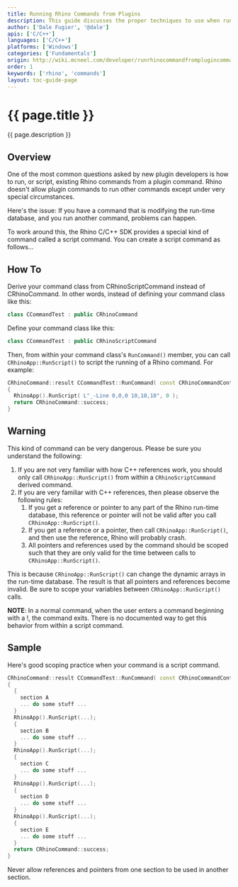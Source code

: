 ```yaml
---
title: Running Rhino Commands from Plugins
description: This guide discusses the proper techniques to use when running a Rhino command from within the context of a C/C++ plugin command.
author: ['Dale Fugier', '@dale']
apis: ['C/C++']
languages: ['C/C++']
platforms: ['Windows']
categories: ['Fundamentals']
origin: http://wiki.mcneel.com/developer/runrhinocommandfromplugincommand
order: 1
keywords: ['rhino', 'commands']
layout: toc-guide-page
---
```


# {{ page.title }}

{{ page.description }}

## Overview

One of the most common questions asked by new plugin developers is how to run, or script, existing Rhino commands from a plugin command.  Rhino doesn't allow plugin commands to run other commands except under very special circumstances.

Here's the issue: If you have a command that is modifying the run-time database, and you run another command, problems can happen.

To work around this, the Rhino C/C++ SDK provides a special kind of command called a script command.  You can create a script command as follows...

## How To

Derive your command class from CRhinoScriptCommand instead of CRhinoCommand. In other words, instead of defining your command class like this:

```cpp
class CCommandTest : public CRhinoCommand
```

Define your command class like this:

```cpp
class CCommandTest : public CRhinoScriptCommand
```

Then, from within your command class's `RunCommand()` member, you can call `CRhinoApp::RunScript()` to script the running of a Rhino command.  For example:

```cpp
CRhinoCommand::result CCommandTest::RunCommand( const CRhinoCommandContext& context )
{
  RhinoApp().RunScript( L"_-Line 0,0,0 10,10,10", 0 );
  return CRhinoCommand::success;
}
```

## Warning

This kind of command can be very dangerous.  Please be sure you understand the following:

1. If you are not very familiar with how C++ references work, you should only call `CRhinoApp::RunScript()` from within a `CRhinoScriptCommand` derived command.
1. If you are very familiar with C++ references, then please observe the following rules:
    1. If you get a reference or pointer to any part of the Rhino run-time database, this reference or pointer will not be valid after you call `CRhinoApp::RunScript()`.
    1. If you get a reference or a pointer, then call `CRhinoApp::RunScript()`, and then use the reference, Rhino will probably crash.
    1. All pointers and references used by the command should be scoped such that they are only valid for the time between calls to `CRhinoApp::RunScript()`.

This is because `CRhinoApp::RunScript()` can change the dynamic arrays in the run-time database.  The result is that all pointers and references become invalid. Be sure to scope your variables between `CRhinoApp::RunScript()` calls.

**NOTE**: In a normal command, when the user enters a command beginning with a !, the command exits. There is no documented way to get this behavior from within a script command.

## Sample

Here's good scoping practice when your command is a script command.

```cpp
CRhinoCommand::result CCommandTest::RunCommand( const CRhinoCommandContext& context )
{
  {
    section A
    ... do some stuff ...
  }
  RhinoApp().RunScript(...);
  {
    section B
    ... do some stuff ...
  }
  RhinoApp().RunScript(...);
  {
    section C
    ... do some stuff ...
  }
  RhinoApp().RunScript(...);
  {
    section D
    ... do some stuff ...
  }
  RhinoApp().RunScript(...);
  {
    section E
    ... do some stuff ...
  }
  return CRhinoCommand::success;
}
```

Never allow references and pointers from one section to be used in another section.
